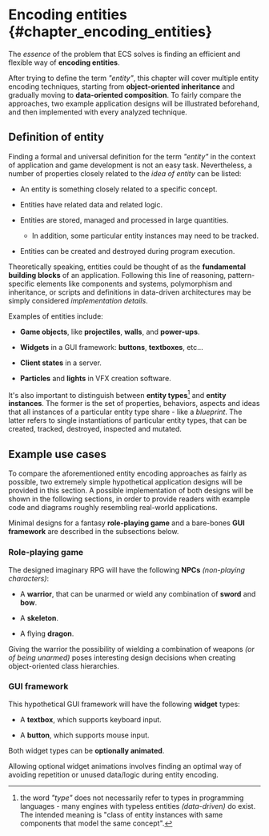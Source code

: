 


# Encoding entities {#chapter_encoding_entities}

The *essence* of the problem that ECS solves is finding an efficient and flexible way of **encoding entities**.

After trying to define the term *"entity"*, this chapter will cover multiple entity encoding techniques, starting from **object-oriented inheritance** and gradually moving to **data-oriented composition**. To fairly compare the approaches, two example application designs will be illustrated beforehand, and then implemented with every analyzed technique.

## Definition of entity

Finding a formal and universal definition for the term *"entity"* in the context of application and game development is not an easy task. Nevertheless, a number of properties closely related to the *idea of entity* can be listed:

* An entity is something closely related to a specific concept.

* Entities have related data and related logic.

* Entities are stored, managed and processed in large quantities.

    * In addition, some particular entity instances may need to be tracked.

* Entities can be created and destroyed during program execution.

Theoretically speaking, entities could be thought of as the **fundamental building blocks** of an application. Following this line of reasoning, pattern-specific elements like components and systems, polymorphism and inheritance, or scripts and definitions in data-driven architectures may be simply considered *implementation details*.

Examples of entities include:

* **Game objects**, like **projectiles**, **walls**, and **power-ups**.

* **Widgets** in a GUI framework: **buttons**, **textboxes**, etc...

* **Client states** in a server.

* **Particles** and **lights** in VFX creation software.

It's also important to distinguish between **entity types**[^entity_types] and **entity instances**. The former is the set of properties, behaviors, aspects and ideas that all instances of a particular entity type share - like a *blueprint*. The latter refers to single instantiations of particular entity types, that can be created, tracked, destroyed, inspected and mutated.



## Example use cases

To compare the aforementioned entity encoding approaches as fairly as possible, two extremely simple hypothetical application designs will be provided in this section. A possible implementation of both designs will be shown in the following sections, in order to provide readers with example code and diagrams roughly resembling real-world applications.

Minimal designs for a fantasy **role-playing game** and a bare-bones **GUI framework** are described in the subsections below.

### Role-playing game

The designed imaginary RPG will have the following **NPCs** *(non-playing characters)*:

* A **warrior**, that can be unarmed or wield any combination of **sword** and **bow**.

* A **skeleton**.

* A flying **dragon**.

Giving the warrior the possibility of wielding a combination of weapons *(or of being unarmed)* poses interesting design decisions when creating object-oriented class hierarchies.



### GUI framework

This hypothetical GUI framework will have the following **widget** types:

* A **textbox**, which supports keyboard input.

* A **button**, which supports mouse input.

Both widget types can be **optionally animated**.

Allowing optional widget animations involves finding an optimal way of avoiding repetition or unused data/logic during entity encoding.



[^entity_types]: the word *"type"* does not necessarily refer to types in programming languages - many engines with typeless entities *(data-driven)* do exist. The intended meaning is "class of entity instances with same components that model the same concept".